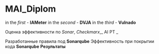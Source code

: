# MAI_Diplom
 in the _first_ </b> - **IAMeter**
 in the _second_ - **DVJA** 
 in the _third_ - **Vulnado**

Оценка эффективности по _Sonar_, _Checkmarx_,_ AI PT _

Разработанные правила под **Sonarqube**
Эффективность при покрытии кода **Sonarqube** 
**Результаты**
